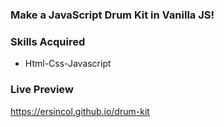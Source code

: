 ### Make a JavaScript Drum Kit in Vanilla JS!

### Skills Acquired
- Html-Css-Javascript

### Live Preview 
https://ersincol.github.io/drum-kit
